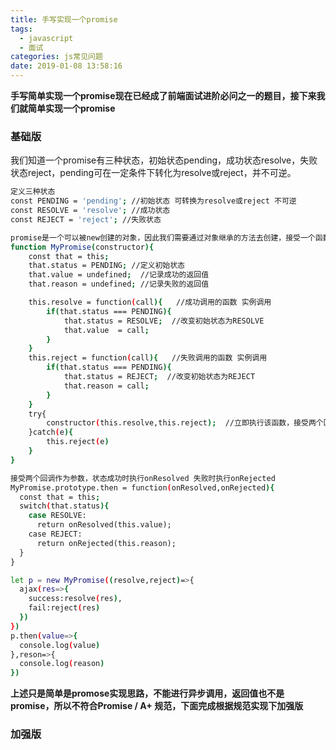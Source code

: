 ```yaml
---
title: 手写实现一个promise
tags:
  - javascript
  - 面试
categories: js常见问题
date: 2019-01-08 13:58:16
---
```



**手写简单实现一个promise现在已经成了前端面试进阶必问之一的题目，接下来我们就简单实现一个promise**


### 基础版

我们知道一个promise有三种状态，初始状态pending，成功状态resolve，失败状态reject，pending可在一定条件下转化为resolve或reject，并不可逆。
```bash
定义三种状态
const PENDING = 'pending'; //初始状态 可转换为resolve或reject 不可逆
const RESOLVE = 'resolve'; //成功状态 
const REJECT = 'reject'; //失败状态
```

```bash
promise是一个可以被new创建的对象，因此我们需要通过对象继承的方法去创建，接受一个函数作为参数，该函数会立即执行
function MyPromise(constructor){
    const that = this;
    that.status = PENDING; //定义初始状态
    that.value = undefined;  //记录成功的返回值
    that.reason = undefined; //记录失败的返回值

    this.resolve = function(call){   //成功调用的函数 实例调用
        if(that.status === PENDING){
            that.status = RESOLVE;  //改变初始状态为RESOLVE
            that.value  = call;
        }
    }
    this.reject = function(call){   //失败调用的函数 实例调用
        if(that.status === PENDING){
            that.status = REJECT;  //改变初始状态为REJECT
            that.reason = call;
        }
    }
    try{
        constructor(this.resolve,this.reject);  //立即执行该函数，接受两个回调函数参数
    }catch(e){
        this.reject(e)
    }
}
```

```bash
接受两个回调作为参数，状态成功时执行onResolved 失败时执行onRejected
MyPromise.prototype.then = function(onResolved,onRejected){
  const that = this;
  switch(that.status){
    case RESOLVE:
      return onResolved(this.value);
    case REJECT:
      return onRejected(this.reason);
  }
}
```

```bash
let p = new MyPromise((resolve,reject)=>{
  ajax(res=>{
    success:resolve(res),
    fail:reject(res)
  })
})
p.then(value=>{
  console.log(value)
},reson=>{
  console.log(reason)
})
```

**上述只是简单是promose实现思路，不能进行异步调用，返回值也不是promise，所以不符合Promise / A+ 规范，下面完成根据规范实现下加强版**

### 加强版